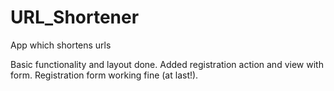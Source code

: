 # URL_Shortener
App which shortens urls

Basic functionality and layout done.
Added registration action and view with form. 
Registration form working fine (at last!).
